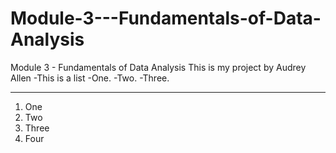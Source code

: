 # Module-3---Fundamentals-of-Data-Analysis
Module 3 - Fundamentals of Data Analysis
This is my project by Audrey Allen
-This is a list
-One.
-Two.
-Three.

***
1. One
2. Two 
3. Three
4. Four
